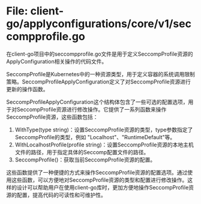 # File: client-go/applyconfigurations/core/v1/seccompprofile.go

在client-go项目中的seccompprofile.go文件是用于定义SeccompProfile资源的ApplyConfiguration相关操作的代码文件。

SeccompProfile是Kubernetes中的一种资源类型，用于定义容器的系统调用限制策略。SeccompProfileApplyConfiguration定义了对SeccompProfile资源进行更新的操作函数。

SeccompProfileApplyConfiguration这个结构体包含了一些可选的配置选项，用于对SeccompProfile资源进行修改操作。它提供了一系列函数来操作SeccompProfile资源，这些函数包括：

1. WithType(type string)：设置SeccompProfile资源的类型，type参数指定了SeccompProfile的类型，例如 "Localhost"、"RuntimeDefault"等。
2. WithLocalhostProfile(profile string)：设置SeccompProfile资源的本地主机文件的路径，用于指定具体的Seccomp配置文件的路径。
3. SeccompProfile()：获取当前SeccompProfile资源的配置。

这些函数提供了一种便捷的方式来操作SeccompProfile资源的配置选项。通过使用这些函数，可以方便地对SeccompProfile资源的类型和配置进行修改操作。这样的设计可以帮助用户在使用client-go库时，更加方便地操作SeccompProfile资源的配置，提高代码的可读性和可维护性。

